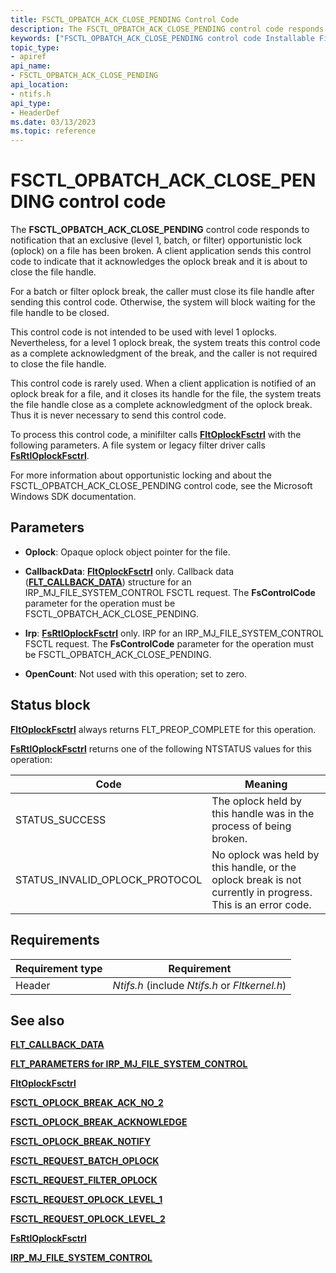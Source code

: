 ```yaml
---
title: FSCTL_OPBATCH_ACK_CLOSE_PENDING Control Code
description: The FSCTL_OPBATCH_ACK_CLOSE_PENDING control code responds to notification that an exclusive (level 1, batch, or filter) opportunistic lock (oplock) on a file has been broken.
keywords: ["FSCTL_OPBATCH_ACK_CLOSE_PENDING control code Installable File System Drivers"]
topic_type:
- apiref
api_name:
- FSCTL_OPBATCH_ACK_CLOSE_PENDING
api_location:
- ntifs.h
api_type:
- HeaderDef
ms.date: 03/13/2023
ms.topic: reference
---
```


# FSCTL_OPBATCH_ACK_CLOSE_PENDING control code

The **FSCTL_OPBATCH_ACK_CLOSE_PENDING** control code responds to notification that an exclusive (level 1, batch, or filter) opportunistic lock (oplock) on a file has been broken. A client application sends this control code to indicate that it acknowledges the oplock break and it is about to close the file handle.

For a batch or filter oplock break, the caller must close its file handle after sending this control code. Otherwise, the system will block waiting for the file handle to be closed.

This control code is not intended to be used with level 1 oplocks. Nevertheless, for a level 1 oplock break, the system treats this control code as a complete acknowledgment of the break, and the caller is not required to close the file handle.

This control code is rarely used. When a client application is notified of an oplock break for a file, and it closes its handle for the file, the system treats the file handle close as a complete acknowledgment of the oplock break. Thus it is never necessary to send this control code.

To process this control code, a minifilter calls [**FltOplockFsctrl**](/windows-hardware/drivers/ddi/fltkernel/nf-fltkernel-fltoplockfsctrl) with the following parameters. A file system or legacy filter driver calls [**FsRtlOplockFsctrl**](/windows-hardware/drivers/ddi/ntifs/nf-ntifs-_fsrtl_advanced_fcb_header-fsrtloplockfsctrl).

For more information about opportunistic locking and about the FSCTL_OPBATCH_ACK_CLOSE_PENDING control code, see the Microsoft Windows SDK documentation.

## Parameters

- **Oplock**: Opaque oplock object pointer for the file.

- **CallbackData**: [**FltOplockFsctrl**](/windows-hardware/drivers/ddi/fltkernel/nf-fltkernel-fltoplockfsctrl) only. Callback data ([**FLT_CALLBACK_DATA**](/windows-hardware/drivers/ddi/fltkernel/ns-fltkernel-_flt_callback_data)) structure for an IRP_MJ_FILE_SYSTEM_CONTROL FSCTL request. The **FsControlCode** parameter for the operation must be FSCTL_OPBATCH_ACK_CLOSE_PENDING.

- **Irp**: [**FsRtlOplockFsctrl**](/windows-hardware/drivers/ddi/ntifs/nf-ntifs-_fsrtl_advanced_fcb_header-fsrtloplockfsctrl) only. IRP for an IRP_MJ_FILE_SYSTEM_CONTROL FSCTL request. The **FsControlCode** parameter for the operation must be FSCTL_OPBATCH_ACK_CLOSE_PENDING.

- **OpenCount**: Not used with this operation; set to zero.

## Status block

[**FltOplockFsctrl**](/windows-hardware/drivers/ddi/fltkernel/nf-fltkernel-fltoplockfsctrl) always returns FLT_PREOP_COMPLETE for this operation.

[**FsRtlOplockFsctrl**](/windows-hardware/drivers/ddi/ntifs/nf-ntifs-_fsrtl_advanced_fcb_header-fsrtloplockfsctrl) returns one of the following NTSTATUS values for this operation:

| Code | Meaning |
| ---- | ------- |
| STATUS_SUCCESS | The oplock held by this handle was in the process of being broken. |
| STATUS_INVALID_OPLOCK_PROTOCOL | No oplock was held by this handle, or the oplock break is not currently in progress. This is an error code. |

## Requirements

| Requirement type | Requirement |
| ---------------- | ----------- |
| Header | *Ntifs.h* (include *Ntifs.h* or *Fltkernel.h*) |

## See also

[**FLT_CALLBACK_DATA**](/windows-hardware/drivers/ddi/fltkernel/ns-fltkernel-_flt_callback_data)

[**FLT_PARAMETERS for IRP_MJ_FILE_SYSTEM_CONTROL**](flt-parameters-for-irp-mj-file-system-control.md)

[**FltOplockFsctrl**](/windows-hardware/drivers/ddi/fltkernel/nf-fltkernel-fltoplockfsctrl)

[**FSCTL_OPLOCK_BREAK_ACK_NO_2**](fsctl-oplock-break-ack-no-2.md)

[**FSCTL_OPLOCK_BREAK_ACKNOWLEDGE**](fsctl-oplock-break-acknowledge.md)

[**FSCTL_OPLOCK_BREAK_NOTIFY**](fsctl-oplock-break-notify.md)

[**FSCTL_REQUEST_BATCH_OPLOCK**](fsctl-request-batch-oplock.md)

[**FSCTL_REQUEST_FILTER_OPLOCK**](fsctl-request-filter-oplock.md)

[**FSCTL_REQUEST_OPLOCK_LEVEL_1**](fsctl-request-oplock-level-1.md)

[**FSCTL_REQUEST_OPLOCK_LEVEL_2**](fsctl-request-oplock-level-2.md)

[**FsRtlOplockFsctrl**](/windows-hardware/drivers/ddi/ntifs/nf-ntifs-_fsrtl_advanced_fcb_header-fsrtloplockfsctrl)

[**IRP_MJ_FILE_SYSTEM_CONTROL**](irp-mj-file-system-control.md)
